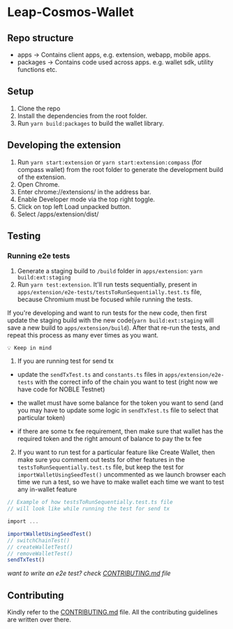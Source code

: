 # Leap-Cosmos-Wallet

## Repo structure

- apps -> Contains client apps, e.g. extension, webapp, mobile apps.
- packages -> Contains code used across apps. e.g. wallet sdk, utility functions etc.

## Setup

1. Clone the repo
2. Install the dependencies from the root folder.
3. Run `yarn build:packages` to build the wallet library.

## Developing the extension

1. Run `yarn start:extension` or `yarn start:extension:compass` (for compass wallet) from the root folder to generate the development build of the extension.
2. Open Chrome.
3. Enter chrome://extensions/ in the address bar.
4. Enable Developer mode via the top right toggle.
5. Click on top left Load unpacked button.
6. Select /apps/extension/dist/

## Testing

### Running e2e tests

1. Generate a staging build to `/build` folder in `apps/extension`: `yarn build:ext:staging`
2. Run `yarn test:extension`. It'll run tests sequentially, present in `apps/extension/e2e-tests/testsToRunSequentially.test.ts` file, because Chromium must be focused while running the tests.

If you're developing and want to run tests for the new code, then first update the staging build with the new code(`yarn build:ext:staging` will save a new build to `apps/extension/build`). After that re-run the tests, and repeat this process as many ever times as you want.

```
💡 Keep in mind
```

1. If you are running test for send tx

- update the `sendTxTest.ts` and `constants.ts` files in `apps/extension/e2e-tests` with the correct info of the chain you want to test (right now we have code for NOBLE Testnet)

- the wallet must have some balance for the token you want to send (and you may have to update some logic in `sendTxTest.ts` file to select that particular token)

- if there are some tx fee requirement, then make sure that wallet has the required token and the right amount of balance to pay the tx fee

2. If you want to run test for a particular feature like Create Wallet, then make sure you comment out tests for other features in the `testsToRunSequentially.test.ts` file, but keep the test for `importWalletUsingSeedTest()` uncommented as we launch browser each time we run a test, so we have to make wallet each time we want to test any in-wallet feature

```typescript
// Example of how testsToRunSequentially.test.ts file
// will look like while running the test for send tx

import ...

importWalletUsingSeedTest()
// switchChainTest()
// createWalletTest()
// removeWalletTest()
sendTxTest()
```

_want to write an e2e test? check [CONTRIBUTING.md](./CONTRIBUTING.md) file_

## Contributing

Kindly refer to the [CONTRIBUTING.md](./CONTRIBUTING.md) file. All the contributing guidelines are written over there.
